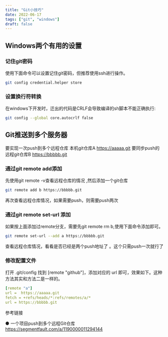 ```yaml
---
title: "Git小技巧"
date: 2022-06-17
tags: ["git", "windows"]
draft: false
---
```

## Windows两个有用的设置
### 记住git密码
使用下面命令可以设置记住git密码，但推荐使用ssh进行操作。
```bash
git config credential.helper store
```
### 设置换行符转换
在windows下开发时，迁出的代码是CRLF会导致编译的sh脚本不能正确执行:

```bash
git config --global core.autocrlf false
```



## Git推送到多个服务器
要实现一次push到多个远程仓库
本机git仓库A  https://aaaaa.git
要同步push的远程git仓库B  https://bbbbb.git

###  通过git remote add添加

先使用git remote -v查看远程仓库的情况 ,然后添加一个git仓库
```bash
git remote add b https://bbbbb.git
```

再次查看远程仓库情况，如果需要push，则需要push两次

### 通过git remote set-url 添加

如果按上面添加过remote分支，需要先git remote rm b,使用下面命令添加即可。
```bash
git remote set-url --add a https://bbbbb.git
```


查看远程仓库情况，看看是否已经是两个push地址了 。这个只需push一次就行了

###  修改配置文件

打开 .git/config 找到 [remote "github"]，添加对应的 url 即可，效果如下。这种方法其实和方法二是一样的。

```yaml
[remote "a"]
url =  https://aaaaa.git
fetch = +refs/heads/*:refs/remotes/a/*
url = https://bbbbb.git
```



参考链接

● 一个项目push到多个远程Git仓库  https://segmentfault.com/a/1190000011294144

